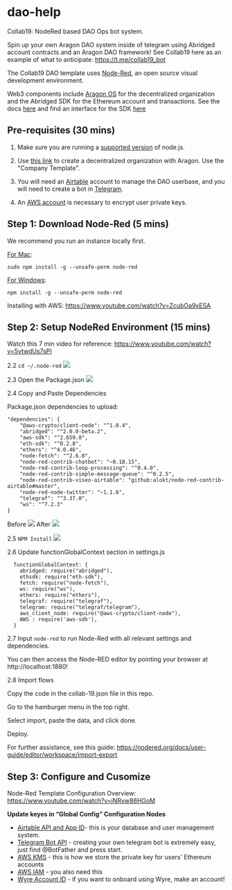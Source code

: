 # dao-help

Collab19: NodeRed based DAO Ops bot system.

Spin up your own Aragon DAO system inside of telegram using Abridged account contracts and an Aragon DAO framework! See Collab19 here as an example of what to anticipate: <https://t.me/collab19_bot>

The Collab19 DAO template uses [Node-Red](https://nodered.org/), an open source visual development environment. 

Web3 components include [Aragon OS](https://aragon.org) for the decentralized organization and the Abridged SDK for the Ethereum account and transactions. See the docs [here](https://abridged.gitbook.io/docs/) and find an interface for the SDK [here](https://preview.abridged.io/)

## Pre-requisites (30 mins)

1. Make sure you are running a [supported version](https://nodered.org/docs/faq/node-versions) of node.js.

2. Use [this link](https://mainnet.aragon.org/) to create a decentralized organization with Aragon. Use the "Company Template".

3. You will need an [Airtable](https://airtable.com/) account to manage the DAO userbase, and you will need to create a bot in [Telegram](https://core.telegram.org/bots).

4. An [AWS account](https://aws.amazon.com/console/) is necessary to encrypt user private keys.

## Step 1: Download Node-Red (5 mins)

We recommend you run an instance locally first.

[For Mac](https://nodered.org/docs/getting-started/local):
  ```
  sudo npm install -g --unsafe-perm node-red
  ```
  
[For Windows](https://nodered.org/docs/getting-started/windows):
  ```
  npm install -g --unsafe-perm node-red
  ```

Installing with AWS: <https://www.youtube.com/watch?v=ZcubOa9xESA>

## Step 2: Setup NodeRed Environment (15 mins)

Watch this 7 min video for reference: https://www.youtube.com/watch?v=5vtwdUs7sPI

2.2 ```cd ~/.node-red```
![](https://raw.githubusercontent.com/abridged/dao-help/master/images/Open%20Node%20Red.png)

2.3 Open the Package.json
![](https://raw.githubusercontent.com/abridged/dao-help/master/images/Edit%20Package.png)

2.4 Copy and Paste Dependencies 

Package.json dependencies to upload:

  ```
  "dependencies": {
      "@aws-crypto/client-node": "^1.0.4",
      "abridged": "^2.0.0-beta.2",
      "aws-sdk": "^2.659.0",
      "eth-sdk": "^0.2.8",
      "ethers": "^4.0.46",
      "node-fetch": "^2.6.0",
      "node-red-contrib-chatbot": "~0.18.15",
      "node-red-contrib-loop-processing": "^0.4.0",
      "node-red-contrib-simple-message-queue": "^0.2.5",
      "node-red-contrib-viseo-airtable": "github:alokt/node-red-contrib-airtable#master",
      "node-red-node-twitter": "~1.1.6",
      "telegraf": "^3.37.0",
      "ws": "^7.2.3"
  }
  ```

Before
![](https://raw.githubusercontent.com/abridged/dao-help/master/images/Package%20Before.png)
After
![](https://raw.githubusercontent.com/abridged/dao-help/master/images/Package%20After.png)

2.5 ```NPM Install```
![](https://raw.githubusercontent.com/abridged/dao-help/master/images/Install%20Dependencies.png)


2.6 Update functionGlobalContext section in settings.js

```
  functionGlobalContext: {
    abridged: require("abridged"),
    ethsdk: require("eth-sdk"),
    fetch: require("node-fetch"),
    ws: require("ws"),
    ethers: require("ethers"),
    telegraf: require("telegraf"),
    telegram: require("telegraf/telegram"),
    aws_client_node: require("@aws-crypto/client-node"),
    AWS : require('aws-sdk'),
  }
```
2.7 Input ```node-red``` to run Node-Red with all relevant settings and dependencies.

You can then access the Node-RED editor by pointing your browser at http://localhost:1880!

2.8 Import flows

Copy the code in the collab-19.json file in this repo.

Go to the hamburger menu in the top right.

Select import, paste the data, and click done.

Deploy.

For further assistance, see this guide: https://nodered.org/docs/user-guide/editor/workspace/import-export

## Step 3: Configure and Cusomize
Node-Red Template Configuration Overview: https://www.youtube.com/watch?v=jNRvw86HGoM

**Update keyes in “Global Config” Configuration Nodes**

  * [Airtable API and App ID](https://airtable.com/invite/l?inviteId=invfw1mDN9Gm7qmO4&inviteToken=e2b07eee746127408d6dc64f6158dbdd78d3e195978d2a8d14779603222b5c42)- this is your database and user management system.
  * [Telegram Bot API](https://core.telegram.org/bots) - creating your own telegram bot is extremely easy, just find @BotFather and press start.
  * [AWS KMS](https://aws.amazon.com/kms/) - this is how we store the private key for users' Ethereum accounts
  * [AWS IAM](https://aws.amazon.com/iam/) - you also need this
  * [Wyre Account ID](https://dash.sendwyre.com/sign-in) - if you want to onboard using Wyre, make an account!


